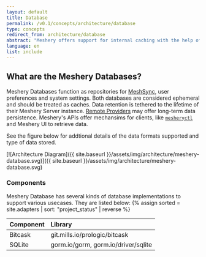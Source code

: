 ```yaml
---
layout: default
title: Database
permalink: /v0.1/concepts/architecture/database
type: concepts
redirect_from: architecture/database
abstract: "Meshery offers support for internal caching with the help of file databases. This has been implemented with several libraries that supports different kinds of data formats."
language: en
list: include
---
```


## What are the Meshery Databases?

Meshery Databases function as repositories for [MeshSync](/concepts/architecture/meshsync), user preferences and system settings. Both databases are considered ephemeral and should be treated as caches. Data retention is tethered to the lifetime of their Meshery Server instance. [Remote Providers](/extensibility/providers) may offer long-term data persistence. Meshery's APIs offer mechansims for clients, like [`mesheryctl`](/reference/mesheryctl) and Meshery UI to retrieve data.

See the figure below for addtional details of the data formats supported and type of data stored.

[![Architecture Diagram]({{ site.baseurl }}/assets/img/architecture/meshery-database.svg)]({{ site.baseurl }}/assets/img/architecture/meshery-database.svg)

### Components

Meshery Database has several kinds of database implementations to support various usecases. They are listed below:
{% assign sorted = site.adapters | sort: "project_status" | reverse %}

| Component      | Library                               |
| :------------- | :------------------------------------ |
| Bitcask        | git.mills.io/prologic/bitcask         |
| SQLite         | gorm.io/gorm, gorm.io/driver/sqlite   |
